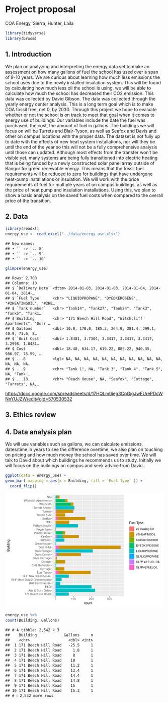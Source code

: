 Project proposal
================
COA Energy, Sierra, Hunter, Laila

``` r
library(tidyverse)
library(broom)
```

## 1. Introduction

We plan on analyzing and interpreting the energy data set to make an
assessment on how many gallons of fuel the school has used over a span
of 9-10 years. We are curious about learning how much less emissions the
school uses due to the newly installed insulation system. This will be
found by calculating how much less oil the school is using, we will be
able to calculate how much the school has decreased their CO2 emission.
This data was collected by David Gibson. The data was collected through
the yearly energy center analysis. This is a long term goal which is to
make COA fossil free, net 0, by 2030. Through this project we hope to
evaluate whether or not the school is on track to meet that goal when it
comes to energy use of buildings. Our variables include the date the
fuel was purchased, the cost, the amount of fuel in gallons. The
buildings we will focus on will be Turrets and Blair-Tyson, as well as
Seafox and Davis and other on campus locations with the proper data. The
dataset is not fully up to date with the effects of new heat system
installations, nor will they be until the end of the year so this will
not be a fully comprehensive analysis until those can updated. Although
most effects from the transfer won’t be visible yet, many systems are
being fully transitioned into electric heating that is being funded by a
newly constructed solar panel array outside of Bangor for green
renewable energy. This means that the fossil fuel requirements will be
reduced to zero for buildings that have undergone heat-pump
installations or insulation. We will work with the price requirements of
fuel for multiple years of on campus buildings, as well as the price of
heat pump and insulation installations. Using this, we plan to show a
basic analysis on the saved fuel costs when compared to the overall
price of the transition.

## 2. Data

``` r
library(readxl)
energy_use <- read_excel("../data/energy_use.xlsx")
```

    ## New names:
    ## • `` -> `...8`
    ## • `` -> `...9`
    ## • `` -> `...10`

``` r
glimpse(energy_use)
```

    ## Rows: 2,700
    ## Columns: 10
    ## $ `Delivery Date` <dttm> 2014-01-03, 2014-01-03, 2014-01-04, 2014-01-04, 2014-…
    ## $ `Fuel Type`     <chr> "LIQUIDPROPANE", "DYEDKEROSENE", "#2HEATINGOIL", "#2HE…
    ## $ `Tank number`   <chr> "Tank14", "Tank27", "Tank24", "Tank3", "Tank5", "Tank1…
    ## $ Building        <chr> "171 Beech Hill Road", "Witchcliff Apartments", "Dorr …
    ## $ Gallons         <dbl> 10.0, 170.0, 185.3, 264.9, 281.4, 299.1, 40.9, 71.6, 8…
    ## $ `Unit Cost`     <dbl> 1.8481, 3.7304, 3.3417, 3.3417, 3.3417, 3.2998, 1.8481…
    ## $ Cost            <dbl> 18.48, 634.17, 619.22, 885.22, 940.35, 986.97, 75.59, …
    ## $ ...8            <lgl> NA, NA, NA, NA, NA, NA, NA, NA, NA, NA, NA, NA, NA, NA…
    ## $ ...9            <chr> "Tank 1", NA, "Tank 3", "Tank 4", "Tank 5", NA, "Tank …
    ## $ ...10           <chr> "Peach House", NA, "Seafox", "Cottage", "Turrets", NA,…

<https://docs.google.com/spreadsheets/d/17HQLm0ieg3CpGigJwEUrePDcWNnYUJZW/edit#gid=570530532>

## 3. Ethics review

## 4. Data analysis plan

We will use variables such as gallons, we can calculate emissions,
dates/time in years to see the difference overtime, we also plan on
touching on pricing and how much money the school has saved over time.
We will talk to David about which buildings he recommends us to study.
Initially we will focus on the buildings on campus and seek advice from
David.

``` r
ggplot(data = energy_use) +
geom_bar( mapping = aes(x = Building, fill = `Fuel Type` )) +
  coord_flip()
```

![](proposal_files/figure-gfm/Initial%20analysis%20graph-1.png)<!-- -->

``` r
energy_use %>%
count(Building, Gallons)
```

    ## # A tibble: 2,542 × 3
    ##    Building            Gallons     n
    ##    <chr>                 <dbl> <int>
    ##  1 171 Beech Hill Road   -25.5     1
    ##  2 171 Beech Hill Road     1.8     1
    ##  3 171 Beech Hill Road     8       1
    ##  4 171 Beech Hill Road    10       1
    ##  5 171 Beech Hill Road    11.2     1
    ##  6 171 Beech Hill Road    13.4     1
    ##  7 171 Beech Hill Road    14.4     1
    ##  8 171 Beech Hill Road    14.8     1
    ##  9 171 Beech Hill Road    15       1
    ## 10 171 Beech Hill Road    15.3     1
    ## # ℹ 2,532 more rows
